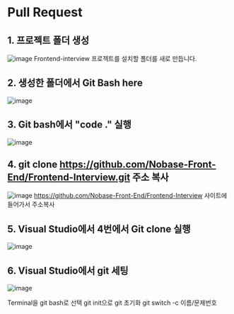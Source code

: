 # Pull Request

## 1. 프로젝트 폴더 생성
![image](https://user-images.githubusercontent.com/18400730/181305399-eba241e6-af19-4738-90de-cb326fab6ccc.png)
Frontend-interview 프로젝트를 설치할 폴더를 새로 만듭니다.

## 2. 생성한 폴더에서 Git Bash here
![image](https://user-images.githubusercontent.com/18400730/181305773-85550cfe-047e-4421-9937-d692cdc67ad8.png)


## 3. Git bash에서 "code ." 실행
![image](https://user-images.githubusercontent.com/18400730/181305850-46fc780a-fa1d-4c97-9175-a77f5bb45fda.png)

## 4. git clone https://github.com/Nobase-Front-End/Frontend-Interview.git 주소 복사
![image](https://user-images.githubusercontent.com/18400730/181306013-4478d585-591b-4bd1-8302-004c9b9f554f.png)
https://github.com/Nobase-Front-End/Frontend-Interview 사이트에 들어가서 주소복사

## 5. Visual Studio에서 4번에서 Git clone 실행
![image](https://user-images.githubusercontent.com/18400730/181306468-63aced5e-2860-4d95-9391-9de5c6cfbafe.png)

## 6. Visual Studio에서 git 세팅
![image](https://user-images.githubusercontent.com/18400730/181308850-07f36a11-0fb6-48c5-be2f-59fa166e9f13.png)

Terminal을 git bash로 선택
git init으로 git 초기화
git switch -c 이름/문제번호
